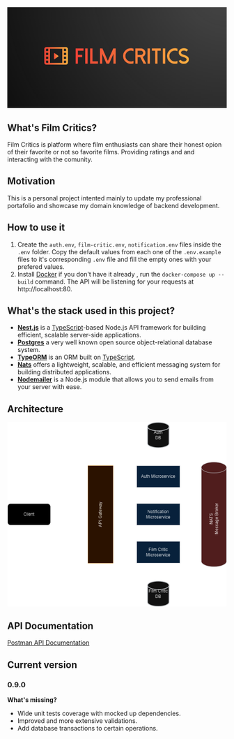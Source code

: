<div align="center">
  <img src="resourses/film-critics-logo.png" alt="Film Critics Logo">
</div>

## What's Film Critics?

Film Critics is platform where film enthusiasts can share their honest opion of their favorite or not so favorite films. Providing ratings and and interacting with the comunity.

## Motivation

This is a personal project intented mainly to update my professional portafolio and showcase my domain knowledge of backend development.

## How to use it

1. Create the `auth.env`, `film-critic.env`, `notification.env` files inside the `.env` folder. Copy the default values from each one of the `.env.example` files to it's corresponding `.env` file and fill the empty ones with your prefered values.
2. Install [Docker](https://docs.docker.com/) if you don't have it already , run the `docker-compose up --build` command. The API will be listening for your requests at http://localhost:80.

## What's the stack used in this project?

- **[Nest.js](https://nestjs.com/)** is a [TypeScript](https://www.typescriptlang.org/)-based Node.js API framework for building efficient, scalable server-side applications.
- **[Postgres](https://www.postgresql.org/)** a very well known open source object-relational database system.
- **[TypeORM](https://typeorm.io/)** is an ORM built on [TypeScript](https://www.typescriptlang.org/).
- **[Nats](https://nats.io/)** offers a lightweight, scalable, and efficient messaging system for building distributed applications.
- **[Nodemailer](https://nodemailer.com/)** is a Node.js module that allows you to send emails from your server with ease.

## Architecture

<div align="center">
  <img src="resourses/film-critics-architecture.png" alt="Film Critics Architecture">
</div>

## API Documentation

[Postman API Documentation](https://documenter.getpostman.com/view/10986690/2s9YJXakff)

## Current version

### 0.9.0

**What's missing?**

- Wide unit tests coverage with mocked up dependencies.
- Improved and more extensive validations.
- Add database transactions to certain operations.
